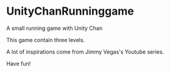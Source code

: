 # UnityChanRunninggame
A small running game with Unity Chan

This game contain three levels.

A lot of inspirations come from Jimmy Vegas's Youtube series.

Have fun!
